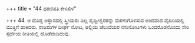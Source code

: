 +++
title = "44 ಧರಣಿಪತಿ ಕೇಳಖಿಳ"

+++
44. ಆ ದೊಡ್ಡ ಆಸ್ಥಾನದಲ್ಲಿ ಸ್ತ್ರೀಯರು ಎಲ್ಲ ಪೃಥ್ವೀಶ್ವರರನ್ನು ಮರಳುಗೊಳಿಸುವ ಅಂದವಾದ ವೈಖರಿಯಲ್ಲಿ ಮುತ್ತಿಗೆ ಹಾಕಿದರು. ರಾಜರುಗಳ ದೀರ್ಘ ನೋಟ, ಅಲ್ಲಿಯ ಚೆಲುವೆಯರ ನಸುನೋಟಗಳು ಒಂದರೊಡನೊಂದು ಸೇರಿ ಸ್ಪರ್ಧೆಯ ರೀತಿಯಲ್ಲಿ ಹೊಡೆದಾಡಿದುವು.